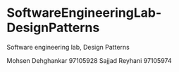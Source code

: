 # SoftwareEngineeringLab-DesignPatterns
Software engineering lab, Design Patterns

Mohsen Dehghankar 97105928
Sajjad Reyhani 97105974
